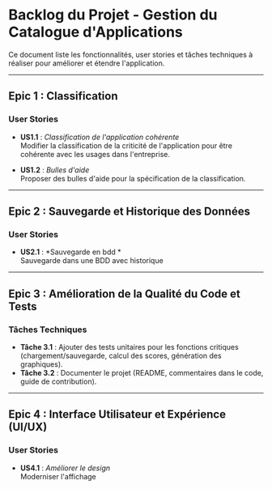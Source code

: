 # Backlog du Projet - Gestion du Catalogue d'Applications

Ce document liste les fonctionnalités, user stories et tâches techniques à réaliser pour améliorer et étendre l'application.

---

## Epic 1 : Classification 
### User Stories
- **US1.1** : *Classification de l'application cohérente*  
  Modifier la classification de la criticité de l'application pour être cohérente avec les usages dans l'entreprise.

- **US1.2** : *Bulles d'aide*  
  Proposer des bulles d'aide pour la spécification de la classification.

---

## Epic 2 : Sauvegarde et Historique des Données

### User Stories
- **US2.1** : *Sauvegarde en bdd *  
  Sauvegarde dans une BDD avec historique

---

## Epic 3 : Amélioration de la Qualité du Code et Tests

### Tâches Techniques
- **Tâche 3.1** : Ajouter des tests unitaires pour les fonctions critiques (chargement/sauvegarde, calcul des scores, génération des graphiques).
- **Tâche 3.2** : Documenter le projet (README, commentaires dans le code, guide de contribution).

---

## Epic 4 : Interface Utilisateur et Expérience (UI/UX)

### User Stories
- **US4.1** : *Améliorer le design*  
  Moderniser l'affichage

